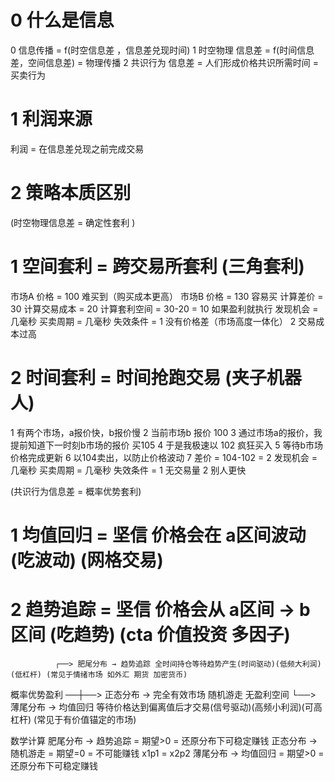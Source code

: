 

# 0 什么是信息
0 信息传播 = f(时空信息差 ，信息差兑现时间)
1 时空物理 信息差 = f(时间信息差，空间信息差) = 物理传播
2 共识行为 信息差 = 人们形成价格共识所需时间 = 买卖行为

# 1 利润来源
利润 = 在信息差兑现之前完成交易

# 2 策略本质区别
(时空物理信息差 = 确定性套利 )
# 1 空间套利 = 跨交易所套利 (三角套利)
市场A 价格 = 100 难买到（购买成本更高）
市场B 价格 = 130 容易买
计算差价 = 30
计算交易成本 = 20
计算套利空间 = 30-20 = 10
如果盈利就执行
发现机会 = 几毫秒
买卖周期 = 几毫秒
失效条件 = 1 没有价格差（市场高度一体化） 2 交易成本过高

# 2 时间套利 = 时间抢跑交易 (夹子机器人)
1 有两个市场，a报价快，b报价慢
2 当前市场b 报价 100
3 通过市场a的报价，我提前知道下一时刻b市场的报价 买105
4 于是我极速以 102 疯狂买入 
5 等待b市场价格完成更新
6 以104卖出，以防止价格波动
7 差价 = 104-102 = 2
发现机会 = 几毫秒
买卖周期 = 几毫秒
失效条件 = 1 无交易量 2 别人更快

(共识行为信息差 = 概率优势套利)
# 1 均值回归 = 坚信 价格会在 a区间波动 (吃波动) (网格交易)
# 2 趋势追踪 = 坚信 价格会从 a区间 -> b区间 (吃趋势) (cta 价值投资 多因子)

              ┌──> 肥尾分布 → 趋势追踪 全时间持仓等待趋势产生(时间驱动)(低频大利润)(低杠杆) (常见于情绪市场 如外汇 期货 加密货币)
概率优势盈利 ──┼──> 正态分布 → 完全有效市场 随机游走 无盈利空间
              └──> 薄尾分布 → 均值回归 等待价格达到偏离值后才交易(信号驱动)(高频小利润)(可高杠杆)  (常见于有价值锚定的市场)

数学计算
肥尾分布 -> 趋势追踪 = 期望>0 = 还原分布下可稳定赚钱
正态分布 -> 随机游走 = 期望=0 = 不可能赚钱 x1p1 = x2p2
薄尾分布 -> 均值回归 = 期望>0 = 还原分布下可稳定赚钱
